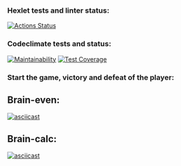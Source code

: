 ### Hexlet tests and linter status:
[![Actions Status](https://github.com/KarnaDev/frontend-project-44/actions/workflows/hexlet-check.yml/badge.svg)](https://github.com/KarnaDev/frontend-project-44/actions)

### Codeclimate tests and status:
[![Maintainability](https://api.codeclimate.com/v1/badges/8c3707dff64722f4c946/maintainability)](https://codeclimate.com/github/KarnaDev/frontend-project-44/maintainability)
[![Test Coverage](https://api.codeclimate.com/v1/badges/8c3707dff64722f4c946/test_coverage)](https://codeclimate.com/github/KarnaDev/frontend-project-44/test_coverage)


###  Start the game, victory and defeat of the player:

## Brain-even:
[![asciicast](https://asciinema.org/a/644948.svg)](https://asciinema.org/a/644948)

## Brain-calc:
[![asciicast](https://asciinema.org/a/644949.svg)](https://asciinema.org/a/644949)